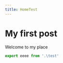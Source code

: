 ```yaml
---
title: HomeTest
---
```



# My first post

Welcome to my place

```js
export eeee from '.\test'
```
